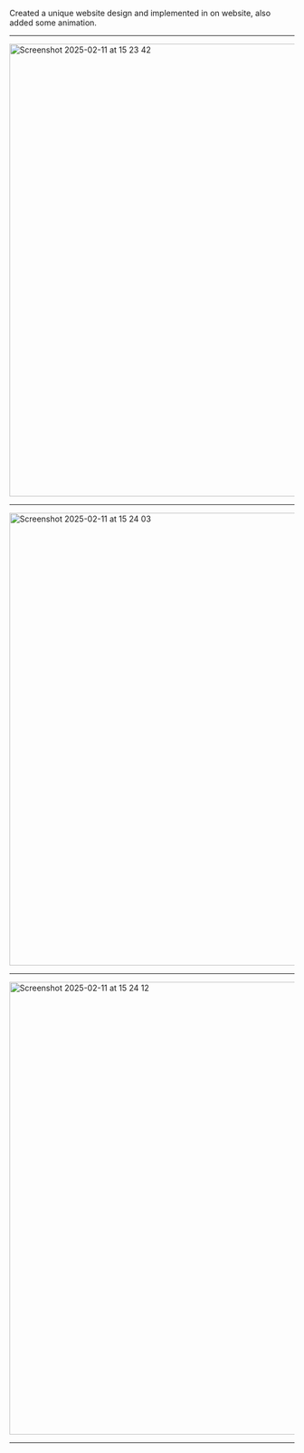 Created a unique website design and implemented in on website, also added some animation. 

_ _ _

<img width="800" alt="Screenshot 2025-02-11 at 15 23 42" src="https://github.com/user-attachments/assets/2290ef47-1698-46cb-9280-9bbca788fd0a" />

_ _ _

<img width="800" alt="Screenshot 2025-02-11 at 15 24 03" src="https://github.com/user-attachments/assets/9314ca61-211f-459d-b1c7-6d96ca0cdcbf" />

_ _ _

<img width="800" alt="Screenshot 2025-02-11 at 15 24 12" src="https://github.com/user-attachments/assets/b5e00f65-285e-4a93-8bc0-1fd3dd1bba21" />

_ _ _

